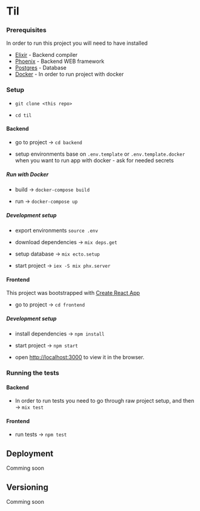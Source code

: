 # Til

### Prerequisites

In order to run this project you will need to have installed

- [Elixir](https://elixir-lang.org/install.html) - Backend compiler
- [Phoenix](https://phoenixframework.readme.io/v0.13.1/docs/installation) - Backend WEB framework
- [Postgres](https://www.postgresql.org/download/) - Database
- [Docker](https://docs.docker.com/get-docker/) - In order to run project with docker

### Setup

- `git clone <this repo>`

- `cd til`

#### Backend

- go to project -> `cd backend`

- setup environments base on `.env.template` or `.env.template.docker` when you want to run app with docker - ask for needed secrets

##### Run with Docker

- build -> `docker-compose build`

- run -> `docker-compose up`

##### Development setup

- export environments `source .env`

- download dependencies -> `mix deps.get`

- setup database -> `mix ecto.setup`

- start project -> `iex -S mix phx.server`

#### Frontend

This project was bootstrapped with [Create React App](https://github.com/facebook/create-react-app)

- go to project -> `cd frontend`

##### Development setup

- install dependencies -> `npm install`

- start project -> `npm start`

- open [http://localhost:3000](http://localhost:3000) to view it in the browser.

### Running the tests

#### Backend

- In order to run tests you need to go through raw project setup, and then -> `mix test`

#### Frontend

- run tests -> `npm test`

## Deployment

Comming soon

## Versioning

Comming soon
